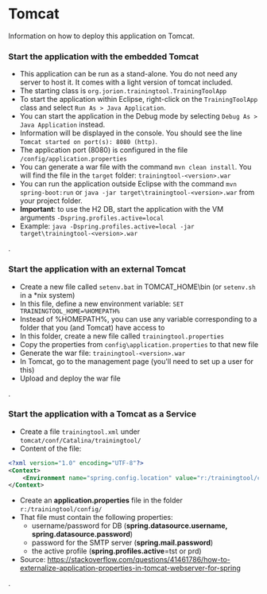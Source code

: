 # Tomcat

Information on how to deploy this application on Tomcat.

### Start the application with the embedded Tomcat

* This application can be run as a stand-alone. You do not need any server to host it. It comes with a light version of tomcat included.
* The starting class is `org.jorion.trainingtool.TrainingToolApp` 
* To start the application within Eclipse, right-click on the `TrainingToolApp` class and select `Run As > Java Application`.
* You can start the application in the Debug mode by selecting `Debug As > Java Application` instead.
* Information will be displayed in the console. You should see the line `Tomcat started on port(s): 8080 (http)`.
* The application port (8080) is configured in the file `/config/application.properties`
* You can generate a war file with the command `mvn clean install`. You will find the file in the `target` folder: `trainingtool-<version>.war`
* You can run the application outside Eclipse with the command `mvn spring-boot:run` or `java -jar target\trainingtool-<version>.war` from your project folder.
* **Important**: to use the H2 DB, start the application with the VM arguments `-Dspring.profiles.active=local` 
* Example: `java -Dspring.profiles.active=local -jar target\trainingtool-<version>.war`

.

### Start the application with an external Tomcat

* Create a new file called `setenv.bat` in TOMCAT_HOME\bin (or `setenv.sh` in a *nix system)
* In this file, define a new environment variable: `SET TRAININGTOOL_HOME=%HOMEPATH%`
* Instead of %HOMEPATH%, you can use any variable corresponding to a folder that you (and Tomcat) have access to
* In this folder, create a new file called `trainingtool.properties`
* Copy the properties from `config\application.properties` to that new file
* Generate the war file: `trainingtool-<version>.war`
* In Tomcat, go to the management page (you'll need to set up a user for this)
* Upload and deploy the war file

.

### Start the application with a Tomcat as a Service

* Create a file `trainingtool.xml` under `tomcat/conf/Catalina/trainingtool/`
* Content of the file:

```xml
<?xml version="1.0" encoding="UTF-8"?>
<Context>
    <Environment name="spring.config.location" value="r:/trainingtool/config/" type="java.lang.String"/>
</Context>
```

* Create an **application.properties** file in the folder `r:/trainingtool/config/`
* That file must contain the following properties: 
    - username/password for DB (**spring.datasource.username, spring.datasource.password**)
    - password for the SMTP server (**spring.mail.password**)
    - the active profile (**spring.profiles.active**=tst or prd)
* Source: https://stackoverflow.com/questions/41461786/how-to-externalize-application-properties-in-tomcat-webserver-for-spring

.
